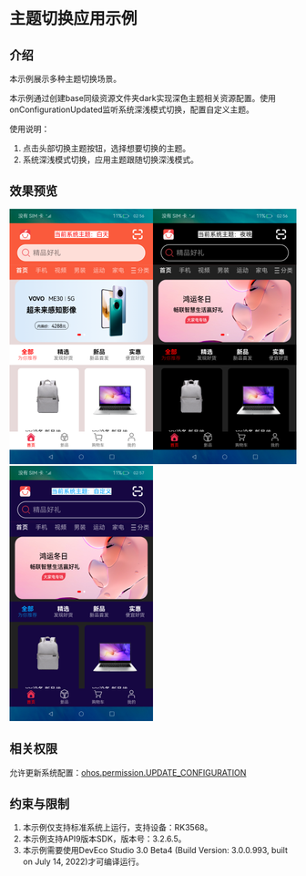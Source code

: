 # 主题切换应用示例

## 介绍

本示例展示多种主题切换场景。

本示例通过创建base同级资源文件夹dark实现深色主题相关资源配置。使用onConfigurationUpdated监听系统深浅模式切换，配置自定义主题。

使用说明：

1. 点击头部切换主题按钮，选择想要切换的主题。
2. 系统深浅模式切换，应用主题跟随切换深浅模式。

## 效果预览

![](screenshots/devices/light.png)![](screenshots/devices/dark.png)![](screenshots/devices/blue.png)

## 相关权限

允许更新系统配置：[ohos.permission.UPDATE_CONFIGURATION](https://gitee.com/openharmony/docs/blob/master/zh-cn/application-dev/security/permission-list.md)

## 约束与限制

1. 本示例仅支持标准系统上运行，支持设备：RK3568。
2. 本示例支持API9版本SDK，版本号：3.2.6.5。
3. 本示例需要使用DevEco Studio 3.0 Beta4 (Build Version: 3.0.0.993, built on July 14, 2022)才可编译运行。
